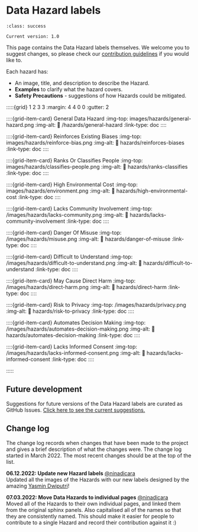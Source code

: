 # Data Hazard labels

```{admonition} Version
:class: success

Current version: 1.0

```

This page contains the Data Hazard labels themselves.
We welcome you to suggest changes, so please check our [contribution guidelines](contribute) if you would like to. 

Each hazard has:
- An image, title, and description to describe the Hazard.
- __Examples__ to clarify what the hazard covers.
- __Safety Precautions__ - suggestions of how Hazards could be mitigated.

<!--FYI The numbers after {grid} below refer to the number of columns that should display for xmall (1), small (2), med (3) and large screens (3) -->

:::::{grid} 1 2 3 3
:margin: 4 4 0 0
:gutter: 2

::::{grid-item-card} General Data Hazard
:img-top: images/hazards/general-hazard.png
:img-alt:
:link: /hazards/general-hazard
:link-type: doc
::::

::::{grid-item-card} Reinforces Existing Biases
:img-top: images/hazards/reinforce-bias.png
:img-alt:
:link: hazards/reinforces-biases
:link-type: doc
::::

::::{grid-item-card} Ranks Or Classifies People
:img-top: images/hazards/classifies-people.png
:img-alt:
:link: hazards/ranks-classifies
:link-type: doc
::::

::::{grid-item-card} High Environmental Cost
:img-top: images/hazards/environment.png
:img-alt:
:link: hazards/high-environmental-cost
:link-type: doc
::::

::::{grid-item-card} Lacks Community Involvement
:img-top: /images/hazards/lacks-community.png
:img-alt:
:link: hazards/lacks-community-involvement
:link-type: doc
::::

::::{grid-item-card} Danger Of Misuse
:img-top: /images/hazards/misuse.png
:img-alt:
:link: hazards/danger-of-misuse
:link-type: doc
::::

::::{grid-item-card} Difficult to Understand
:img-top: /images/hazards/difficult-to-understand.png
:img-alt:
:link: hazards/difficult-to-understand
:link-type: doc
::::

::::{grid-item-card} May Cause Direct Harm
:img-top: /images/hazards/direct-harm.png
:img-alt:
:link: hazards/direct-harm
:link-type: doc
::::

::::{grid-item-card} Risk to Privacy
:img-top: /images/hazards/privacy.png
:img-alt:
:link: hazards/risk-to-privacy
:link-type: doc
::::

::::{grid-item-card} Automates Decision Making
:img-top: /images/hazards/automates-decision-making.png
:img-alt:
:link: hazards/automates-decision-making
:link-type: doc
::::

::::{grid-item-card} Lacks Informed Consent
:img-top: /images/hazards/lacks-informed-consent.png
:img-alt:
:link: hazards/lacks-informed-consent
:link-type: doc
::::

:::::


## Future development

Suggestions for future versions of the Data Hazard labels are curated as GitHub Issues. [Click here to see the current suggestions.](https://github.com/very-good-science/data-hazards/labels/hazard-label-idea) 


## Change log

The change log records when changes that have been made to the project and gives a brief description of what the changes were. 
The change log started in March 2022. 
The most recent changes should be at the top of the list. 

<!-- Example change log entry

## DD-MM-YYYY: <10 words to summarise change
More detailed paragraph (~100 words is more than enough!) that describes the changes in more detail and their impact.  
[Your name](link to your github profile) -->

__06.12.2022: Update new Hazard labels__
[@ninadicara](https://github.com/ninadicara)  
Updated all the images of the Hazards with our new labels designed by the amazing [Yasmin Dwiputri](http://yasmindwiputri.com/)! 


__07.03.2022: Move Data Hazards to individual pages__
[@ninadicara](https://github.com/ninadicara)  
Moved all of the Hazards to their own individual pages, and linked them from the original sphinx panels. 
Also capitalised all of the names so that they are consistently named. 
This should make it easier for people to contribute to a single Hazard and record their contribution against it :) 



